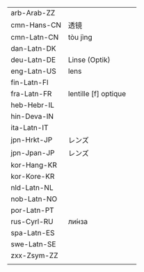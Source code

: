 | | | |
|-|-|-|
| arb-Arab-ZZ |  |  |
| cmn-Hans-CN | 透镜 |  |
| cmn-Latn-CN | tòu jìng |  |
| dan-Latn-DK |  |  |
| deu-Latn-DE | Linse (Optik) |  |
| eng-Latn-US | lens |  |
| fin-Latn-FI |  |  |
| fra-Latn-FR | lentille [f] optique |  |
| heb-Hebr-IL |  |  |
| hin-Deva-IN |  |  |
| ita-Latn-IT |  |  |
| jpn-Hrkt-JP | レンズ |  |
| jpn-Jpan-JP | レンズ |  |
| kor-Hang-KR |  |  |
| kor-Kore-KR |  |  |
| nld-Latn-NL |  |  |
| nob-Latn-NO |  |  |
| por-Latn-PT |  |  |
| rus-Cyrl-RU | ли́нза |  |
| spa-Latn-ES |  |  |
| swe-Latn-SE |  |  |
| zxx-Zsym-ZZ |  |  |
|  |  |  |
